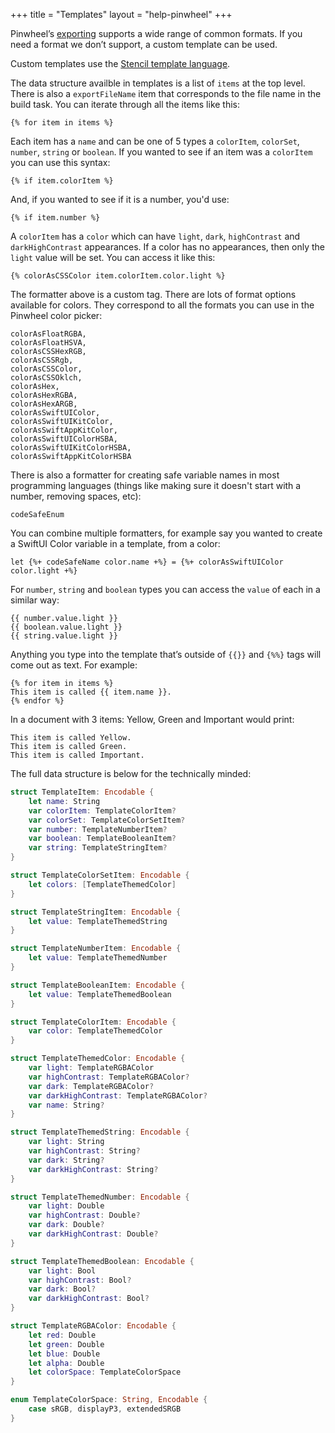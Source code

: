 +++
title = "Templates"
layout = "help-pinwheel"
+++

Pinwheel’s [exporting](/help/pinwheel/exporting/) supports a wide range of common formats. If you need a format we don’t support, a custom template can be used.

Custom templates use the [Stencil template language](https://stencil.fuller.li/en/latest/templates.html).

The data structure availble in templates is a list of `items` at the top level. There is also a `exportFileName` item that corresponds to the file name in the build task. You can iterate through all the items like this:

```
{% for item in items %}
```

Each item has a `name` and can be one of 5 types a `colorItem`, `colorSet`, `number`, `string` or `boolean`. If you wanted to see if an item was a `colorItem` you can use this syntax:

```
{% if item.colorItem %}
```

And, if you wanted to see if it is a number, you'd use:

```
{% if item.number %}
```

A `colorItem` has a `color` which can have `light`, `dark`, `highContrast` and `darkHighContrast` appearances. If a color has no appearances, then only the `light` value will be set. You can access it like this:

```
{% colorAsCSSColor item.colorItem.color.light %}
```

The formatter above is a custom tag. There are lots of format options available for colors. They correspond to all the formats you can use in the Pinwheel color picker:

```
colorAsFloatRGBA, 
colorAsFloatHSVA,
colorAsCSSHexRGB, 
colorAsCSSRgb, 
colorAsCSSColor, 
colorAsCSSOklch,
colorAsHex, 
colorAsHexRGBA, 
colorAsHexARGB,
colorAsSwiftUIColor, 
colorAsSwiftUIKitColor, 
colorAsSwiftAppKitColor, 
colorAsSwiftUIColorHSBA, 
colorAsSwiftUIKitColorHSBA, 
colorAsSwiftAppKitColorHSBA
```

There is also a formatter for creating safe variable names in most programming languages (things like making sure it doesn't start with a number, removing spaces, etc):
```
codeSafeEnum
```

You can combine multiple formatters, for example say you wanted to create a SwiftUI Color variable in a template, from a color:
```
let {%+ codeSafeName color.name +%} = {%+ colorAsSwiftUIColor color.light +%}
```

For `number`, `string` and `boolean` types you can access the `value` of each in a similar way:

```
{{ number.value.light }}
{{ boolean.value.light }}
{{ string.value.light }}
```

Anything you type into the template that’s outside of `{{}}` and `{%%}` tags will come out as text. For example:

```
{% for item in items %}
This item is called {{ item.name }}.
{% endfor %}
```

In a document with 3 items: Yellow, Green and Important would print:
```
This item is called Yellow.
This item is called Green.
This item is called Important.
```

The full data structure is below for the technically minded:

```swift
struct TemplateItem: Encodable {
    let name: String
    var colorItem: TemplateColorItem?
    var colorSet: TemplateColorSetItem?
    var number: TemplateNumberItem?
    var boolean: TemplateBooleanItem?
    var string: TemplateStringItem?
}

struct TemplateColorSetItem: Encodable {
    let colors: [TemplateThemedColor]
}

struct TemplateStringItem: Encodable {
    let value: TemplateThemedString
}

struct TemplateNumberItem: Encodable {
    let value: TemplateThemedNumber
}

struct TemplateBooleanItem: Encodable {
    let value: TemplateThemedBoolean
}

struct TemplateColorItem: Encodable {
    var color: TemplateThemedColor
}

struct TemplateThemedColor: Encodable {
    var light: TemplateRGBAColor
    var highContrast: TemplateRGBAColor?
    var dark: TemplateRGBAColor?
    var darkHighContrast: TemplateRGBAColor?
    var name: String?
}

struct TemplateThemedString: Encodable {
    var light: String
    var highContrast: String?
    var dark: String?
    var darkHighContrast: String?
}

struct TemplateThemedNumber: Encodable {
    var light: Double
    var highContrast: Double?
    var dark: Double?
    var darkHighContrast: Double?
}

struct TemplateThemedBoolean: Encodable {
    var light: Bool
    var highContrast: Bool?
    var dark: Bool?
    var darkHighContrast: Bool?
}

struct TemplateRGBAColor: Encodable {
    let red: Double
    let green: Double
    let blue: Double
    let alpha: Double
    let colorSpace: TemplateColorSpace
}

enum TemplateColorSpace: String, Encodable {
    case sRGB, displayP3, extendedSRGB
}
```
